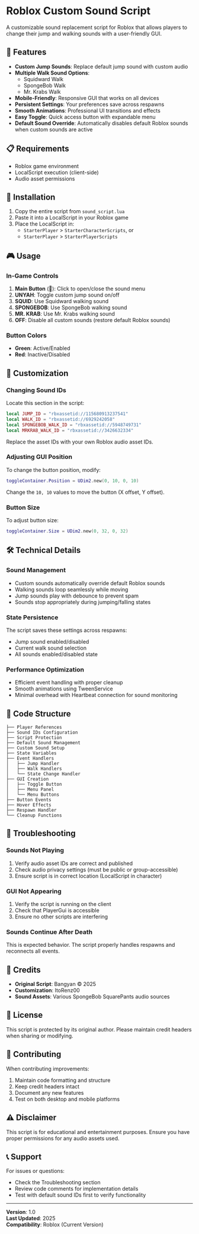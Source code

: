 # Roblox Custom Sound Script

A customizable sound replacement script for Roblox that allows players to change their jump and walking sounds with a user-friendly GUI.

## 🎵 Features

- **Custom Jump Sounds**: Replace default jump sound with custom audio
- **Multiple Walk Sound Options**:
  - Squidward Walk
  - SpongeBob Walk
  - Mr. Krabs Walk
- **Mobile-Friendly**: Responsive GUI that works on all devices
- **Persistent Settings**: Your preferences save across respawns
- **Smooth Animations**: Professional UI transitions and effects
- **Easy Toggle**: Quick access button with expandable menu
- **Default Sound Override**: Automatically disables default Roblox sounds when custom sounds are active

## 📋 Requirements

- Roblox game environment
- LocalScript execution (client-side)
- Audio asset permissions

## 🚀 Installation

1. Copy the entire script from `sound_script.lua`
2. Paste it into a LocalScript in your Roblox game
3. Place the LocalScript in:
   - `StarterPlayer` > `StarterCharacterScripts`, or
   - `StarterPlayer` > `StarterPlayerScripts`

## 🎮 Usage

### In-Game Controls

1. **Main Button** (👣): Click to open/close the sound menu
2. **UNYAH**: Toggle custom jump sound on/off
3. **SQUID**: Use Squidward walking sound
4. **SPONGEBOB**: Use SpongeBob walking sound
5. **MR. KRAB**: Use Mr. Krabs walking sound
6. **OFF**: Disable all custom sounds (restore default Roblox sounds)

### Button Colors

- **Green**: Active/Enabled
- **Red**: Inactive/Disabled

## 🔧 Customization

### Changing Sound IDs

Locate this section in the script:

```lua
local JUMP_ID = "rbxassetid://115680913237541"
local WALK_ID = "rbxassetid://6929242058"
local SPONGEBOB_WALK_ID = "rbxassetid://5948749731"
local MRKRAB_WALK_ID = "rbxassetid://3426632334"
```

Replace the asset IDs with your own Roblox audio asset IDs.

### Adjusting GUI Position

To change the button position, modify:

```lua
toggleContainer.Position = UDim2.new(0, 10, 0, 10)
```

Change the `10, 10` values to move the button (X offset, Y offset).

### Button Size

To adjust button size:

```lua
toggleContainer.Size = UDim2.new(0, 32, 0, 32)
```

## 🛠️ Technical Details

### Sound Management

- Custom sounds automatically override default Roblox sounds
- Walking sounds loop seamlessly while moving
- Jump sounds play with debounce to prevent spam
- Sounds stop appropriately during jumping/falling states

### State Persistence

The script saves these settings across respawns:
- Jump sound enabled/disabled
- Current walk sound selection
- All sounds enabled/disabled state

### Performance Optimization

- Efficient event handling with proper cleanup
- Smooth animations using TweenService
- Minimal overhead with Heartbeat connection for sound monitoring

## 📝 Code Structure

```
├── Player References
├── Sound IDs Configuration
├── Script Protection
├── Default Sound Management
├── Custom Sound Setup
├── State Variables
├── Event Handlers
│   ├── Jump Handler
│   ├── Walk Handlers
│   └── State Change Handler
├── GUI Creation
│   ├── Toggle Button
│   ├── Menu Panel
│   └── Menu Buttons
├── Button Events
├── Hover Effects
├── Respawn Handler
└── Cleanup Functions
```

## 🐛 Troubleshooting

### Sounds Not Playing

1. Verify audio asset IDs are correct and published
2. Check audio privacy settings (must be public or group-accessible)
3. Ensure script is in correct location (LocalScript in character)

### GUI Not Appearing

1. Verify the script is running on the client
2. Check that PlayerGui is accessible
3. Ensure no other scripts are interfering

### Sounds Continue After Death

This is expected behavior. The script properly handles respawns and reconnects all events.

## 📜 Credits

- **Original Script**: Bangyan © 2025
- **Customization**: ItoRenz00
- **Sound Assets**: Various SpongeBob SquarePants audio sources

## 📄 License

This script is protected by its original author. Please maintain credit headers when sharing or modifying.

## 🤝 Contributing

When contributing improvements:

1. Maintain code formatting and structure
2. Keep credit headers intact
3. Document any new features
4. Test on both desktop and mobile platforms

## ⚠️ Disclaimer

This script is for educational and entertainment purposes. Ensure you have proper permissions for any audio assets used.

## 📞 Support

For issues or questions:
- Check the Troubleshooting section
- Review code comments for implementation details
- Test with default sound IDs first to verify functionality

---

**Version**: 1.0  
**Last Updated**: 2025  
**Compatibility**: Roblox (Current Version)
